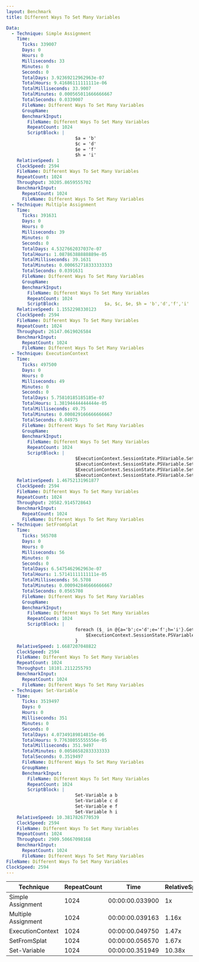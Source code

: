 ```yaml
---
layout: Benchmark
title: Different Ways To Set Many Variables

Data: 
  - Technique: Simple Assignment
    Time: 
      Ticks: 339007
      Days: 0
      Hours: 0
      Milliseconds: 33
      Minutes: 0
      Seconds: 0
      TotalDays: 3.92369212962963e-07
      TotalHours: 9.41686111111111e-06
      TotalMilliseconds: 33.9007
      TotalMinutes: 0.000565011666666667
      TotalSeconds: 0.0339007
      FileName: Different Ways To Set Many Variables
      GroupName: 
      BenchmarkInput: 
        FileName: Different Ways To Set Many Variables
        RepeatCount: 1024
        ScriptBlock: |
                          $a = 'b'
                          $c = 'd'
                          $e = 'f'
                          $h = 'i'
    RelativeSpeed: 1
    ClockSpeed: 2594
    FileName: Different Ways To Set Many Variables
    RepeatCount: 1024
    Throughput: 30205.8659555702
    BenchmarkInput: 
      RepeatCount: 1024
      FileName: Different Ways To Set Many Variables
  - Technique: Multiple Assignment
    Time: 
      Ticks: 391631
      Days: 0
      Hours: 0
      Milliseconds: 39
      Minutes: 0
      Seconds: 0
      TotalDays: 4.5327662037037e-07
      TotalHours: 1.08786388888889e-05
      TotalMilliseconds: 39.1631
      TotalMinutes: 0.000652718333333333
      TotalSeconds: 0.0391631
      FileName: Different Ways To Set Many Variables
      GroupName: 
      BenchmarkInput: 
        FileName: Different Ways To Set Many Variables
        RepeatCount: 1024
        ScriptBlock:                 $a, $c, $e, $h = 'b','d','f','i'
    RelativeSpeed: 1.1552298330123
    ClockSpeed: 2594
    FileName: Different Ways To Set Many Variables
    RepeatCount: 1024
    Throughput: 26147.0619026584
    BenchmarkInput: 
      RepeatCount: 1024
      FileName: Different Ways To Set Many Variables
  - Technique: ExecutionContext
    Time: 
      Ticks: 497500
      Days: 0
      Hours: 0
      Milliseconds: 49
      Minutes: 0
      Seconds: 0
      TotalDays: 5.75810185185185e-07
      TotalHours: 1.38194444444444e-05
      TotalMilliseconds: 49.75
      TotalMinutes: 0.000829166666666667
      TotalSeconds: 0.04975
      FileName: Different Ways To Set Many Variables
      GroupName: 
      BenchmarkInput: 
        FileName: Different Ways To Set Many Variables
        RepeatCount: 1024
        ScriptBlock: |
                          $ExecutionContext.SessionState.PSVariable.Set('a', 'b')
                          $ExecutionContext.SessionState.PSVariable.Set('c', 'd')
                          $ExecutionContext.SessionState.PSVariable.Set('e', 'f')
                          $ExecutionContext.SessionState.PSVariable.Set('h', 'i')
    RelativeSpeed: 1.46752131961877
    ClockSpeed: 2594
    FileName: Different Ways To Set Many Variables
    RepeatCount: 1024
    Throughput: 20582.9145728643
    BenchmarkInput: 
      RepeatCount: 1024
      FileName: Different Ways To Set Many Variables
  - Technique: SetFromSplat
    Time: 
      Ticks: 565708
      Days: 0
      Hours: 0
      Milliseconds: 56
      Minutes: 0
      Seconds: 0
      TotalDays: 6.5475462962963e-07
      TotalHours: 1.57141111111111e-05
      TotalMilliseconds: 56.5708
      TotalMinutes: 0.000942846666666667
      TotalSeconds: 0.0565708
      FileName: Different Ways To Set Many Variables
      GroupName: 
      BenchmarkInput: 
        FileName: Different Ways To Set Many Variables
        RepeatCount: 1024
        ScriptBlock: |
                          foreach ($_ in @{a='b';c='d';e='f';h='i'}.GetEnumerator()) {
                              $ExecutionContext.SessionState.PSVariable.Set($_.Key, $_.Value)        
                          }
    RelativeSpeed: 1.6687207048822
    ClockSpeed: 2594
    FileName: Different Ways To Set Many Variables
    RepeatCount: 1024
    Throughput: 18101.2112255793
    BenchmarkInput: 
      RepeatCount: 1024
      FileName: Different Ways To Set Many Variables
  - Technique: Set-Variable
    Time: 
      Ticks: 3519497
      Days: 0
      Hours: 0
      Milliseconds: 351
      Minutes: 0
      Seconds: 0
      TotalDays: 4.07349189814815e-06
      TotalHours: 9.77638055555556e-05
      TotalMilliseconds: 351.9497
      TotalMinutes: 0.00586582833333333
      TotalSeconds: 0.3519497
      FileName: Different Ways To Set Many Variables
      GroupName: 
      BenchmarkInput: 
        FileName: Different Ways To Set Many Variables
        RepeatCount: 1024
        ScriptBlock: |
                          Set-Variable a b
                          Set-Variable c d
                          Set-Variable e f
                          Set-Variable h i
    RelativeSpeed: 10.3817826770539
    ClockSpeed: 2594
    FileName: Different Ways To Set Many Variables
    RepeatCount: 1024
    Throughput: 2909.50667098168
    BenchmarkInput: 
      RepeatCount: 1024
      FileName: Different Ways To Set Many Variables
FileName: Different Ways To Set Many Variables
ClockSpeed: 2594
---
```





|Technique          |RepeatCount|Time           |RelativeSpeed|Throughput|
|-------------------|-----------|---------------|-------------|----------|
|Simple Assignment  |1024       |00:00:00.033900|1x           |30205.87/s|
|Multiple Assignment|1024       |00:00:00.039163|1.16x        |26147.06/s|
|ExecutionContext   |1024       |00:00:00.049750|1.47x        |20582.91/s|
|SetFromSplat       |1024       |00:00:00.056570|1.67x        |18101.21/s|
|Set-Variable       |1024       |00:00:00.351949|10.38x       |2909.51/s |

